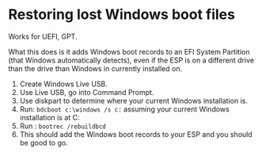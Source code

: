 # Restoring lost Windows boot files

Works for UEFI, GPT.

What this does is it adds Windows boot records to an EFI System Partition (that Windows automatically detects), even if the ESP is on a different drive than the drive than Windows in currently installed on.

1. Create Windows Live USB.
1. Use Live USB, go into Command Prompt.
1. Use diskpart to determine where your current Windows installation is.
1. Run: `bdcboot c:\windows /s c:` assuming your current Windows installation is at C:
1. Run : `bootrec /rebuildbcd`
1. This should add the Windows boot records to your ESP and you should be good to go.